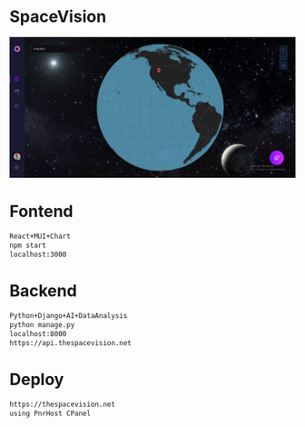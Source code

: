 # SpaceVision

![LiveSite](LiveSite.PNG)

# Fontend

    React+MUI+Chart
    npm start
    localhost:3000

# Backend

    Python+Django+AI+DataAnalysis
    python manage.py
    localhost:8000
    https://api.thespacevision.net

# Deploy

    https://thespacevision.net
    using PnrHost CPanel
